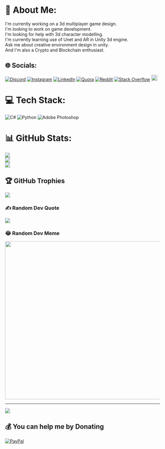 # 💫 About Me:
I'm currently working on a 3d multiplayer game design.<br>I'm looking to work on game development.<br>I'm looking for help with 3d character modelling.<br>I'm currently learning use of Unet and AR in Unity 3d engine.<br>Ask me about creative environment design in unity.<br>And I'm also a Crypto and Blockchain enthusiast. 


## 🌐 Socials:
[![Discord](https://img.shields.io/badge/Discord-%237289DA.svg?logo=discord&logoColor=white)](htttps://discord.gg/https://discord.gg/p7EcZ3Tz8K) [![Instagram](https://img.shields.io/badge/Instagram-%23E4405F.svg?logo=Instagram&logoColor=white)](https://instagram.com/shivamchaturvedi64) [![LinkedIn](https://img.shields.io/badge/LinkedIn-%230077B5.svg?logo=linkedin&logoColor=white)](https://linkedin.com/in/shivam-chaturvedi-891193210) [![Quora](https://img.shields.io/badge/Quora-%23B92B27.svg?logo=Quora&logoColor=white)](https://quora.com/profile/Shivam-Chaturvedi-107) [![Reddit](https://img.shields.io/badge/Reddit-%23FF4500.svg?logo=Reddit&logoColor=white)](https://reddit.com/user/Icy-Bug-8203) [![Stack Overflow](https://img.shields.io/badge/-Stackoverflow-FE7A16?logo=stack-overflow&logoColor=white)](https://stackoverflow.com/users/15706350) 
<a href="https://learn.microsoft.com/en-us/users/shivamchaturvedi-0563/"><img src="https://1000logos.net/wp-content/uploads/2017/04/Microsoft-logo-640x281.jpg" width="20px"/></a>

# 💻 Tech Stack:
![C#](https://img.shields.io/badge/c%23-%23239120.svg?style=for-the-badge&logo=c-sharp&logoColor=white) ![Python](https://img.shields.io/badge/python-3670A0?style=for-the-badge&logo=python&logoColor=ffdd54) ![Adobe Photoshop](https://img.shields.io/badge/adobephotoshop-%2331A8FF.svg?style=for-the-badge&logo=adobephotoshop&logoColor=white)
# 📊 GitHub Stats:
![](https://github-readme-stats.vercel.app/api?username=shivamchaturvedi64&theme=dark&hide_border=false&include_all_commits=false&count_private=false)<br/>
![](https://github-readme-streak-stats.herokuapp.com/?user=shivamchaturvedi64&theme=dark&hide_border=false)<br/>
![](https://github-readme-stats.vercel.app/api/top-langs/?username=shivamchaturvedi64&theme=dark&hide_border=false&include_all_commits=false&count_private=false&layout=compact)

## 🏆 GitHub Trophies
![](https://github-profile-trophy.vercel.app/?username=shivamchaturvedi64&theme=darkhub&no-frame=true&no-bg=false&margin-w=4)

### ✍️ Random Dev Quote
![](https://quotes-github-readme.vercel.app/api?type=horizontal&theme=dark)

### 😂 Random Dev Meme
<img src="https://random-memer.herokuapp.com/" width="512px"/>

---
[![](https://visitcount.itsvg.in/api?id=shivamchaturvedi64&icon=5&color=12)](https://visitcount.itsvg.in)

  ## 💰 You can help me by Donating
  [![PayPal](https://img.shields.io/badge/PayPal-00457C?style=for-the-badge&logo=paypal&logoColor=white)](https://paypal.me/@shivamchaturvedi64) 
